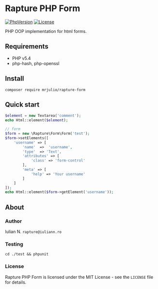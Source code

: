 # Rapture PHP Form

[![PhpVersion](https://img.shields.io/badge/php-5.4-orange.svg?style=flat-square)](#)
[![License](https://img.shields.io/badge/license-MIT-blue.svg?style=flat-square)](#)

PHP OOP implementation for html forms.

## Requirements

- PHP v5.4
- php-hash, php-openssl

## Install

```
composer require mrjulio/rapture-form
```

## Quick start

```php
$element = new Textarea('comment');
echo Html::element($element);

// form
$form = new \Rapture\Form\Form('test');
$form->setElements([
    'username' => [
        'name'  =>  'username',
        'type'  => 'Text',
        'attributes' => [
            'class' => 'form-control'
        ],
        'meta' => [
            'help' => 'Your username'
        ]
    ]
]);
echo Html::element($form->getElement('username'));
```

## About

### Author

Iulian N. `rapture@iuliann.ro`

### Testing

```
cd ./test && phpunit
```

### License

Rapture PHP Form is licensed under the MIT License - see the `LICENSE` file for details.
